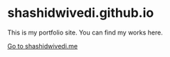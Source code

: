 # shashidwivedi.github.io
This is my portfolio site. You can find my works here.

<a href="https://shashidwivedi.me/" target="_blank">Go to shashidwivedi.me</a>
